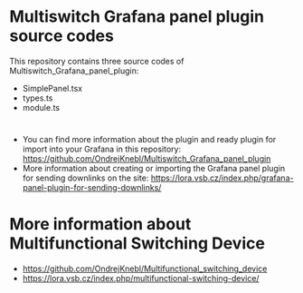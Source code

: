 # Multiswitch Grafana panel plugin source codes

This repository contains three source codes of Multiswitch_Grafana_panel_plugin:
- SimplePanel.tsx
- types.ts
- module.ts

# 
- You can find more information about the plugin and ready plugin for import into your Grafana in this repository: https://github.com/OndrejKnebl/Multiswitch_Grafana_panel_plugin
- More information about creating or importing the Grafana panel plugin for sending downlinks on the site: https://lora.vsb.cz/index.php/grafana-panel-plugin-for-sending-downlinks/

# More information about Multifunctional Switching Device
- https://github.com/OndrejKnebl/Multifunctional_switching_device
- https://lora.vsb.cz/index.php/multifunctional-switching-device/
